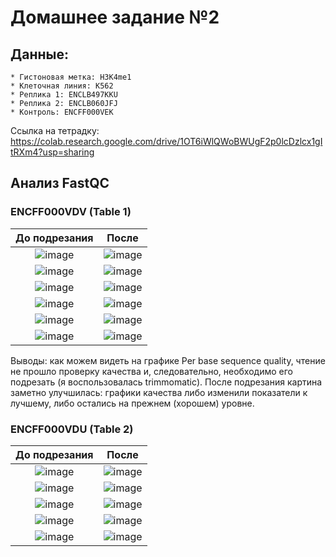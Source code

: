 # Домашнее задание №2

## Данные:
    * Гистоновая метка: H3K4me1
    * Клеточная линия: K562
    * Реплика 1: ENCLB497KKU
    * Реплика 2: ENCLB060JFJ
    * Контроль: ENCFF000VEK 

Ссылка на тетрадку: https://colab.research.google.com/drive/1OT6iWlQWoBWUgF2p0lcDzlcx1gItRXm4?usp=sharing

## Анализ FastQC
### ENCFF000VDV (Table 1)
До подрезания             |  После
:-------------------------:|:-------------------------:
![image](https://github.com/mylifeclosetwice/hse_hw2_chip/assets/71773580/b829c309-4139-4766-9481-08373af5310a) | ![image](https://github.com/mylifeclosetwice/hse_hw2_chip/assets/71773580/b9211976-257e-43c2-94be-2ee9120c2f4b)
![image](https://github.com/mylifeclosetwice/hse_hw2_chip/assets/71773580/1e4f067a-49aa-43b0-9277-b551cdfc687f) | ![image](https://github.com/mylifeclosetwice/hse_hw2_chip/assets/71773580/cea9ff3c-17d3-49b1-8c3b-0c69e66ea645)
![image](https://github.com/mylifeclosetwice/hse_hw2_chip/assets/71773580/5ecf20fe-e502-4577-a0b6-759d54ce7661) | ![image](https://github.com/mylifeclosetwice/hse_hw2_chip/assets/71773580/c498adf4-4509-4113-b848-f589cb94b5fe)
![image](https://github.com/mylifeclosetwice/hse_hw2_chip/assets/71773580/dd1f82dd-eeb3-420a-94fa-7d96433853f1) | ![image](https://github.com/mylifeclosetwice/hse_hw2_chip/assets/71773580/aab9a36c-ab18-418d-ad55-2e2a829da14f)
![image](https://github.com/mylifeclosetwice/hse_hw2_chip/assets/71773580/d412145b-1bad-40a1-8b51-70433bb607f4) | ![image](https://github.com/mylifeclosetwice/hse_hw2_chip/assets/71773580/32a29cce-b115-4a67-a51e-68bc27c2d59a)
![image](https://github.com/mylifeclosetwice/hse_hw2_chip/assets/71773580/a52bf68c-d5bb-46e3-b907-f61c67138d4d) | ![image](https://github.com/mylifeclosetwice/hse_hw2_chip/assets/71773580/051a0303-5bf2-4d8a-a82c-3ad32dfb9faf)

Выводы: как можем видеть на графике Per base sequence quality, чтение не прошло проверку качества и, следовательно, необходимо его подрезать (я воспользовалась trimmomatic). После подрезания картина заметно улучшилась: графики качества либо изменили показатели к лучшему, либо остались на прежнем (хорошем) уровне.   

### ENCFF000VDU (Table 2)
До подрезания             |  После
:-------------------------:|:-------------------------:
![image](https://github.com/mylifeclosetwice/hse_hw2_chip/assets/71773580/d38ebccd-e8ce-47fa-a7b9-81dd6bbe3eee) | ![image](https://github.com/mylifeclosetwice/hse_hw2_chip/assets/71773580/e9f296a8-3850-4d01-a879-1cc9a9fc892f)
![image](https://github.com/mylifeclosetwice/hse_hw2_chip/assets/71773580/224d95b5-a3ba-4d0b-866a-103e84a08ffb) | ![image](https://github.com/mylifeclosetwice/hse_hw2_chip/assets/71773580/50aebfc8-96f6-4967-be93-a3b7c858182e)
![image](https://github.com/mylifeclosetwice/hse_hw2_chip/assets/71773580/3c4f38f1-a86c-42b0-a7b6-8dc1be121271) | ![image](https://github.com/mylifeclosetwice/hse_hw2_chip/assets/71773580/55a4ce60-c189-4b94-aac8-8de9a4e502e1) 
![image](https://github.com/mylifeclosetwice/hse_hw2_chip/assets/71773580/6e7c89ff-8fb1-4d4e-9b45-776da06449aa) | ![image](https://github.com/mylifeclosetwice/hse_hw2_chip/assets/71773580/dbfa5c7f-d9cf-4305-90a5-b173e4027247)
![image](https://github.com/mylifeclosetwice/hse_hw2_chip/assets/71773580/c690b467-6c8e-4188-bf2d-870bb6377c38) | ![image](https://github.com/mylifeclosetwice/hse_hw2_chip/assets/71773580/75f242f1-943c-455a-8b90-2db7e034514c)










